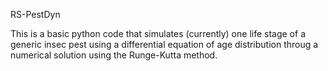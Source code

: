 RS-PestDyn

This is a basic python code that simulates (currently) one life stage of a generic insec pest using a differential equation of age distribution throug a numerical solution using the Runge-Kutta method.

